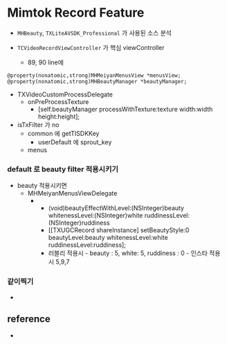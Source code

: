 # Mimtok Record Feature
- `MHBeauty`, `TXLiteAVSDK_Professional` 가 사용된 소스 분석

- `TCVideoRecordViewController` 가 핵심 viewController 
   - 89, 90 line에 

```
@property(nonatomic,strong)MHMeiyanMenusView *menusView;
@property(nonatomic,strong)MHBeautyManager *beautyManager;
```
- TXVideoCustomProcessDelegate
   - onPreProcessTexture
      - [self.beautyManager processWithTexture:texture width:width height:height];
- isTxFilter 가 no 
   - common 에 getTISDKKey 
      -  userDefault 에 sprout_key 
   - menus

### default 로 beauty filter 적용시키기 
- beauty 적용시키면 
   - MHMeiyanMenusViewDelegate 
      - - (void)beautyEffectWithLevel:(NSInteger)beauty whitenessLevel:(NSInteger)white ruddinessLevel:(NSInteger)ruddiness
         -    [[TXUGCRecord shareInstance] setBeautyStyle:0 beautyLevel:beauty whitenessLevel:white ruddinessLevel:ruddiness];
         -    러블리 적용시 
            -    beauty : 5, white: 5, ruddiness : 0
            -    인스타 적용시 5,9,7

### 같이찍기 
- 
## reference
- 